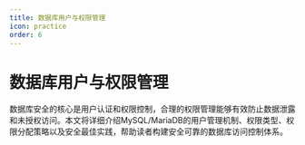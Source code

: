 ```yaml
---
title: 数据库用户与权限管理
icon: practice
order: 6
---
```


# 数据库用户与权限管理

数据库安全的核心是用户认证和权限控制，合理的权限管理能够有效防止数据泄露和未授权访问。本文将详细介绍MySQL/MariaDB的用户管理机制、权限类型、权限分配策略以及安全最佳实践，帮助读者构建安全可靠的数据库访问控制体系。

